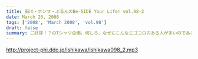 ```yaml
---
title: 石川・ホンマ・ぶるんのBe-SIDE Your Life! vol.98-2
date: March 26, 2008
tags: ['2008', 'March 2008', 'vol.98']
draft: false
summary: ご好評！？のTシャツ企画。何しろ、なぜにこんなエゴコロのある人が多いのであろうか！？ワタクシも含め実際には「平田商店」に行ったことがないビーサイメンバー！！いつか・・・NAMAE
---
```


http://project-phi.ddo.jp/ishikawa/ishikawa098_2.mp3